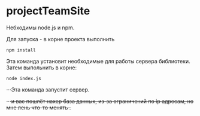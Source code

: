# projectTeamSite
Небходимы node.js и npm.  

Для запуска - в корне проекта выполнить 
```
npm install
```
Эта команда установит необходимые для работы сервера библиотеки. Затем выпольнить в корне:  

```
node index.js
```
⋅⋅⋅Эта команда запустит сервер.  

⋅⋅⋅~~и вас пошлёт нахер база данных, из-за ограничений по ip адресам, но мне лень что-то менять .~~

